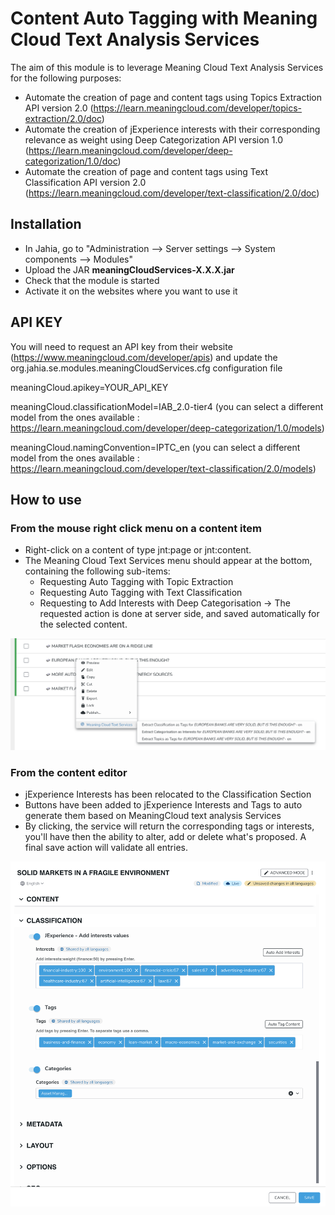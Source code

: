 
# Content Auto Tagging with Meaning Cloud Text Analysis Services

The aim of this module is to leverage Meaning Cloud Text Analysis Services for the following purposes:
- Automate the creation of page and content tags using Topics Extraction API version 2.0 (https://learn.meaningcloud.com/developer/topics-extraction/2.0/doc)
- Automate the creation of jExperience interests with their corresponding relevance as weight using Deep Categorization API version 1.0 (https://learn.meaningcloud.com/developer/deep-categorization/1.0/doc)
- Automate the creation of page and content tags using Text Classification API version 2.0 (https://learn.meaningcloud.com/developer/text-classification/2.0/doc)



## Installation
- In Jahia, go to "Administration --> Server settings --> System components --> Modules"
- Upload the JAR **meaningCloudServices-X.X.X.jar**
- Check that the module is started
- Activate it on the websites where you want to use it

## API KEY
You will need to request an API key from their website (https://www.meaningcloud.com/developer/apis) and update the org.jahia.se.modules.meaningCloudServices.cfg configuration file

meaningCloud.apikey=YOUR_API_KEY
 
meaningCloud.classificationModel=IAB_2.0-tier4 (you can select a different model from the ones available : https://learn.meaningcloud.com/developer/deep-categorization/1.0/models)

meaningCloud.namingConvention=IPTC_en (you can select a different model from the ones available : https://learn.meaningcloud.com/developer/text-classification/2.0/models)

## How to use
### From the mouse right click menu on a content item
- Right-click on a content of type jnt:page or jnt:content.
- The Meaning Cloud Text Services menu should appear at the bottom, containing the following sub-items:
	- Requesting Auto Tagging with Topic Extraction
    - Requesting Auto Tagging with Text Classification
	- Requesting to Add Interests with Deep Categorisation
-> The requested action is done at server side, and saved automatically for the selected content.

![picture](./src/main/resources/images/readme/meaningCloud01.png)

### From the content editor
- jExperience Interests has been relocated to the Classification Section
- Buttons have been added to jExperience Interests and Tags to auto generate them based on MeaningCloud text analysis Services
- By clicking, the service will return the corresponding tags or interests, you'll have then the ability to alter, add or delete what's proposed. A final save action will validate all entries.

![picture](./src/main/resources/images/readme/meaningCloud02.png)


